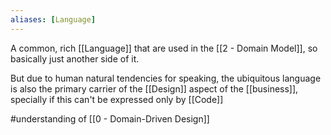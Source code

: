 ```yaml
---
aliases: [Language]
---
```


A common, rich [[Language]] that are used in the [[2 - Domain Model]], so basically just another side of it.

But due to human natural tendencies for speaking, the ubiquitous language is also the primary carrier of the [[Design]] aspect of the [[business]], specially if this can't be expressed only by [[Code]]

#understanding  of [[0 - Domain-Driven Design]]